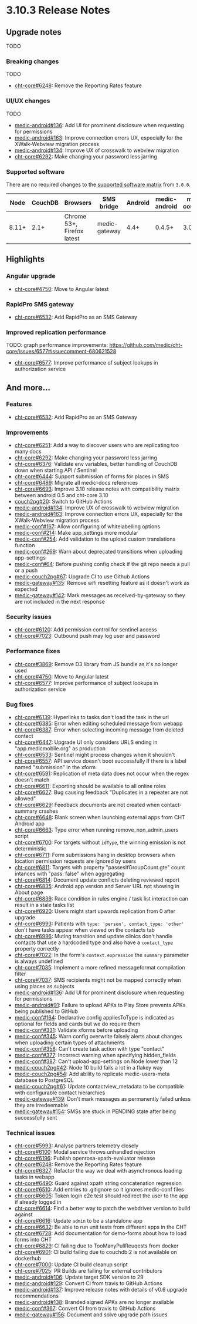 # 3.10.3 Release Notes



## Upgrade notes

TODO

### Breaking changes

TODO

- [cht-core#6248](https://github.com/medic/cht-core/issues/6248): Remove the Reporting Rates feature

### UI/UX changes

TODO

- [medic-android#136](https://github.com/medic/medic-android/issues/136): Add UI for prominent disclosure when requesting for permissions
- [medic-android#163](https://github.com/medic/medic-android/issues/163): Improve connection errors UX, especially for the XWalk-Webview migration process
- [medic-android#134](https://github.com/medic/medic-android/issues/134): Improve UX of crosswalk to webview migration
- [cht-core#6292](https://github.com/medic/cht-core/issues/6292): Make changing your password less jarring

### Supported software

There are no required changes to the [supported software matrix](https://docs.communityhealthtoolkit.org/core/overview/supported-software/) from `3.0.0`.

| Node | CouchDB | Browsers | SMS bridge | Android | medic-android | medic-couch2pg |
|----|----|----|----|----|----|---|
| 8.11+ | 2.1+ | Chrome 53+, Firefox latest | medic-gateway | 4.4+ | 0.4.5+ | 3.0+ |


## Highlights

### Angular upgrade

- [cht-core#4750](https://github.com/medic/cht-core/issues/4750): Move to Angular latest

### RapidPro SMS gateway

- [cht-core#6532](https://github.com/medic/cht-core/issues/6532): Add RapidPro as an SMS Gateway

### Improved replication performance

TODO: graph performance improvements: https://github.com/medic/cht-core/issues/6577#issuecomment-680621528

- [cht-core#6577](https://github.com/medic/cht-core/issues/6577): Improve performance of subject lookups in authorization service

## And more...

### Features

- [cht-core#6532](https://github.com/medic/cht-core/issues/6532): Add RapidPro as an SMS Gateway

### Improvements

- [cht-core#6251](https://github.com/medic/cht-core/issues/6251): Add a way to discover users who are replicating too many docs
- [cht-core#6292](https://github.com/medic/cht-core/issues/6292): Make changing your password less jarring
- [cht-core#6376](https://github.com/medic/cht-core/issues/6376): Validate env variables, better handling of CouchDB down when starting API / Sentinel
- [cht-core#6444](https://github.com/medic/cht-core/issues/6444): Support submission of forms for places in SMS
- [cht-core#6489](https://github.com/medic/cht-core/issues/6489): Migrate all medic-docs references
- [cht-core#6693](https://github.com/medic/cht-core/issues/6693): Improve 3.10 release notes with compatibility matrix between android 0.5 and cht-core 3.10
- [couch2pg#20](https://github.com/medic/couch2pg/issues/20): Switch to GitHub Actions
- [medic-android#134](https://github.com/medic/medic-android/issues/134): Improve UX of crosswalk to webview migration
- [medic-android#163](https://github.com/medic/medic-android/issues/163): Improve connection errors UX, especially for the XWalk-Webview migration process
- [medic-conf#167](https://github.com/medic/medic-conf/issues/167): Allow configuring of whitelabelling options
- [medic-conf#214](https://github.com/medic/medic-conf/issues/214): Make app_settings more modular
- [medic-conf#254](https://github.com/medic/medic-conf/issues/254): Add validation to the upload custom translations function
- [medic-conf#269](https://github.com/medic/medic-conf/issues/269): Warn about deprecated transitions when uploading app-settings
- [medic-conf#64](https://github.com/medic/medic-conf/issues/64): Before pushing config check if the git repo needs a pull or a push
- [medic-couch2pg#67](https://github.com/medic/medic-couch2pg/issues/67): Upgrade CI to use Github Actions
- [medic-gateway#135](https://github.com/medic/medic-gateway/issues/135): Remove wifi resetting feature as it doesn't work as expected
- [medic-gateway#142](https://github.com/medic/medic-gateway/issues/142): Mark messages as received-by-gateway so they are not included in the next response 

### Security issues

- [cht-core#6120](https://github.com/medic/cht-core/issues/6120): Add permission control for sentinel access
- [cht-core#7023](https://github.com/medic/cht-core/issues/7023): Outbound push may log user and password

### Performance fixes

- [cht-core#3869](https://github.com/medic/cht-core/issues/3869): Remove D3 library from JS bundle as it's no longer used
- [cht-core#4750](https://github.com/medic/cht-core/issues/4750): Move to Angular latest
- [cht-core#6577](https://github.com/medic/cht-core/issues/6577): Improve performance of subject lookups in authorization service

### Bug fixes

- [cht-core#6139](https://github.com/medic/cht-core/issues/6139): Hyperlinks to tasks don't load the task in the url
- [cht-core#6385](https://github.com/medic/cht-core/issues/6385): Error when editing scheduled message from webapp
- [cht-core#6387](https://github.com/medic/cht-core/issues/6387): Error when selecting incoming message from deleted contact
- [cht-core#6447](https://github.com/medic/cht-core/issues/6447): Upgrade UI only considers URLS ending in "app.medicmobile.org" as production
- [cht-core#6533](https://github.com/medic/cht-core/issues/6533): Sentinel might process changes when it shouldn't
- [cht-core#6557](https://github.com/medic/cht-core/issues/6557): API service doesn't boot successfully if there is a label named "submission" in the xform
- [cht-core#6591](https://github.com/medic/cht-core/issues/6591): Replication of meta data does not occur when the regex doesn't match
- [cht-core#6611](https://github.com/medic/cht-core/issues/6611): Exporting should be available to all online roles
- [cht-core#6627](https://github.com/medic/cht-core/issues/6627): Bug causing feedback "Duplicates in a repeater are not allowed"
- [cht-core#6629](https://github.com/medic/cht-core/issues/6629): Feedback documents are not created when contact-summary crashes
- [cht-core#6648](https://github.com/medic/cht-core/issues/6648): Blank screen when launching external apps from CHT Android app
- [cht-core#6663](https://github.com/medic/cht-core/issues/6663): Type error when running remove_non_admin_users script
- [cht-core#6700](https://github.com/medic/cht-core/issues/6700): For targets without `idType`, the winning emission is not deterministic
- [cht-core#6711](https://github.com/medic/cht-core/issues/6711): Form submissions hang in desktop browsers when location permission requests are ignored by users
- [cht-core#6811](https://github.com/medic/cht-core/issues/6811): Targets with property "passesIfGroupCount.gte" count intances with "pass: false" when aggregating
- [cht-core#6814](https://github.com/medic/cht-core/issues/6814): Document update conflicts deleting reviewed report
- [cht-core#6835](https://github.com/medic/cht-core/issues/6835): Android app version and Server URL not showing in About page
- [cht-core#6839](https://github.com/medic/cht-core/issues/6839): Race condition in rules engine / task list interaction can result in a stale tasks list
- [cht-core#6920](https://github.com/medic/cht-core/issues/6920): Users might start upwards replication from 0 after upgrade
- [cht-core#6993](https://github.com/medic/cht-core/issues/6993): Patients with `type: 'person', contact_type: 'other'` don't have tasks appear when viewed on the contacts tab
- [cht-core#6996](https://github.com/medic/cht-core/issues/6996): Muting transition and update clinics don't handle contacts that use a hardcoded type and also have a `contact_type` property correctly
- [cht-core#7022](https://github.com/medic/cht-core/issues/7022): In the form's `context.expression` the `summary` parameter is always undefined
- [cht-core#7035](https://github.com/medic/cht-core/issues/7035): Implement a more refined messageformat compilation filter
- [cht-core#7037](https://github.com/medic/cht-core/issues/7037): SMS recipients might not be mapped correctly when using places as subjects
- [medic-android#136](https://github.com/medic/medic-android/issues/136): Add UI for prominent disclosure when requesting for permissions
- [medic-android#91](https://github.com/medic/medic-android/issues/91): Failure to upload APKs to Play Store prevents APKs being published to GitHub
- [medic-conf#164](https://github.com/medic/medic-conf/issues/164): Declarative config appliesToType is indicated as optional for fields and cards but we do require them
- [medic-conf#331](https://github.com/medic/medic-conf/issues/331): Validate xforms before uploading
- [medic-conf#345](https://github.com/medic/medic-conf/issues/345): Warn config overwrite falsely alerts about changes when uploading certain types of attachments
- [medic-conf#358](https://github.com/medic/medic-conf/issues/358): Can't create task action with type "contact"
- [medic-conf#377](https://github.com/medic/medic-conf/issues/377): Incorrect warning when specifying hidden_fields
- [medic-conf#387](https://github.com/medic/medic-conf/issues/387): Can't upload-app-settings on Node lower than 12
- [medic-couch2pg#42](https://github.com/medic/medic-couch2pg/issues/42): Node 10 build fails a lot in a flakey way
- [medic-couch2pg#54](https://github.com/medic/medic-couch2pg/issues/54): Add ability to replicate medic-users-meta database to PostgreSQL
- [medic-couch2pg#61](https://github.com/medic/medic-couch2pg/issues/61): Update contactview_metadata to be compatible with configurable contact hierarchies
- [medic-gateway#139](https://github.com/medic/medic-gateway/issues/139): Don't mark messages as permanently failed unless they are irredeemable
- [medic-gateway#154](https://github.com/medic/medic-gateway/issues/154): SMSs are stuck in PENDING state after being successfully sent

### Technical issues

- [cht-core#5993](https://github.com/medic/cht-core/issues/5993): Analyse partners telemetry closely
- [cht-core#6100](https://github.com/medic/cht-core/issues/6100): Modal service throws unhandled rejection
- [cht-core#6196](https://github.com/medic/cht-core/issues/6196): Publish openrosa-xpath-evaluator release
- [cht-core#6248](https://github.com/medic/cht-core/issues/6248): Remove the Reporting Rates feature
- [cht-core#6327](https://github.com/medic/cht-core/issues/6327): Refactor the way we deal with asynchronous loading tasks in webapp
- [cht-core#6490](https://github.com/medic/cht-core/issues/6490): Guard against xpath string concatenation regression
- [cht-core#6510](https://github.com/medic/cht-core/issues/6510): Add entries to .gitignore so it ignores medic-conf files
- [cht-core#6605](https://github.com/medic/cht-core/issues/6605): Token login e2e test should redirect the user to the app if already logged in
- [cht-core#6614](https://github.com/medic/cht-core/issues/6614): Find a better way to patch the webdriver version to build against
- [cht-core#6616](https://github.com/medic/cht-core/issues/6616): Update `admin` to be a standalone app
- [cht-core#6632](https://github.com/medic/cht-core/issues/6632): Be able to run unit tests from different apps in the CHT
- [cht-core#6728](https://github.com/medic/cht-core/issues/6728): Add documentation for demo-forms about how to load forms into CHT
- [cht-core#6829](https://github.com/medic/cht-core/issues/6829): CI failing due to TooManyPullReuqests from docker
- [cht-core#6901](https://github.com/medic/cht-core/issues/6901): CI build failing due to couchdb:2 is not available on dockerhub
- [cht-core#7000](https://github.com/medic/cht-core/issues/7000): Update CI build cleanup script 
- [cht-core#7025](https://github.com/medic/cht-core/issues/7025): PR Builds are failing for external contributors
- [medic-android#106](https://github.com/medic/medic-android/issues/106): Update target SDK version to 29
- [medic-android#129](https://github.com/medic/medic-android/issues/129): Convert CI from travis to GitHub Actions
- [medic-android#137](https://github.com/medic/medic-android/issues/137): Improve release notes with details of v0.6 upgrade recommendations
- [medic-android#138](https://github.com/medic/medic-android/issues/138): Branded signed APKs are no longer available
- [medic-conf#367](https://github.com/medic/medic-conf/issues/367): Convert CI from travis to GitHub Actions
- [medic-gateway#156](https://github.com/medic/medic-gateway/issues/156): Document and solve upgrade path issues
